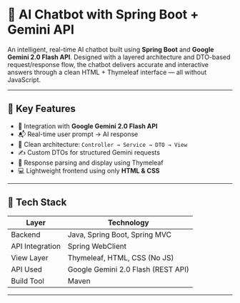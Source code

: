 # 🤖 AI Chatbot with Spring Boot + Gemini API

An intelligent, real-time AI chatbot built using **Spring Boot** and **Google Gemini 2.0 Flash API**. Designed with a layered architecture and DTO-based request/response flow, the chatbot delivers accurate and interactive answers through a clean HTML + Thymeleaf interface — all without JavaScript.

---

## 🌟 Key Features

- 🔗 Integration with **Google Gemini 2.0 Flash API**
- 📬 Real-time user prompt → AI response
- 🧱 Clean architecture: `Controller → Service → DTO → View`
- ✍️ Custom DTOs for structured Gemini requests
- 💬 Response parsing and display using Thymeleaf
- 💻 Lightweight frontend using only **HTML & CSS**

---

## 🧠 Tech Stack

| Layer           | Technology                            |
|-----------------|---------------------------------------|
| Backend         | Java, Spring Boot, Spring MVC         |
| API Integration | Spring WebClient                      |
| View Layer      | Thymeleaf, HTML, CSS (No JS)          |
| API Used        | Google Gemini 2.0 Flash (REST API)    |
| Build Tool      | Maven                                 |

---


